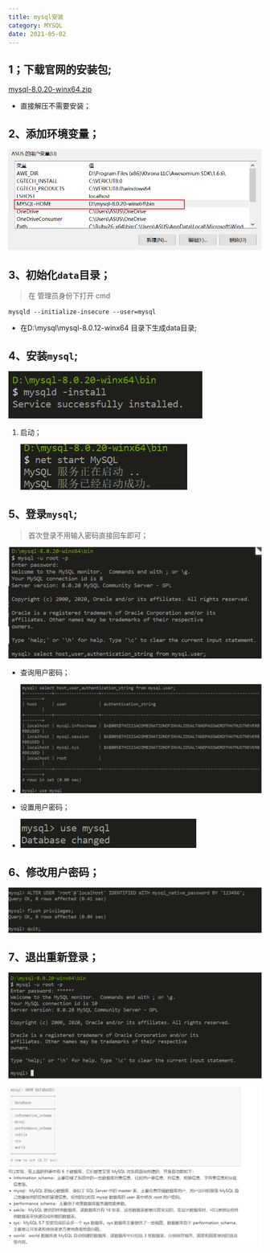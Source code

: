 ```yaml
---
title: mysql安装
category: MYSQL
date: 2021-05-02
---
```


## 1；下载官网的安装包;

[mysql-8.0.20-winx64.zip]( https://dev.mysql.com/downloads/mysql/ )

- 直接解压不需要安装；

## 2、添加环境变量；

![1594451166381](assets/1594451166381.png)

## 3、初始化` data `目录；

> 在 管理员身份下打开 cmd

```
mysqld --initialize-insecure --user=mysql  
```

- 在D:\mysql\mysql-8.0.12-winx64  目录下生成data目录;

## 4、安装`mysql`;

![1594451454429](assets/1594451454429.png)

1. 启动；

   ![1594451488219](assets/1594451488219.png)

## 5、登录`mysql`;

> 首次登录不用输入密码直接回车即可；

![1594451566149](assets/1594451566149.png)

- 查询用户密码；
- ![1594451641888](assets/1594451641888.png)

- 设置用户密码；
- ![1594451743432](assets/1594451743432.png)

## 6、修改用户密码；

![1594451786455](assets/1594451786455.png)

## 7、退出重新登录；

![1594451874114](assets/1594451874114.png)

![1594456469376](assets/1594456469376.png)


